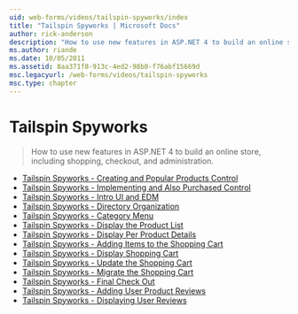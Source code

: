 ```yaml
---
uid: web-forms/videos/tailspin-spyworks/index
title: "Tailspin Spyworks | Microsoft Docs"
author: rick-anderson
description: "How to use new features in ASP.NET 4 to build an online store, including shopping, checkout, and administration."
ms.author: riande
ms.date: 10/05/2011
ms.assetid: 8aa371f8-913c-4ed2-98b0-f76abf15669d
msc.legacyurl: /web-forms/videos/tailspin-spyworks
msc.type: chapter
---
```

Tailspin Spyworks
====================
> How to use new features in ASP.NET 4 to build an online store, including shopping, checkout, and administration.


- [Tailspin Spyworks - Creating and Popular Products Control](tailspin-spyworks-creating-and-using-the-popular-products-control.md)
- [Tailspin Spyworks - Implementing and Also Purchased Control](tailspin-spyworks-implementing-and-using-the-also-purchased-control.md)
- [Tailspin Spyworks - Intro UI and EDM](tailspin-spyworks-intro-ui-and-edm.md)
- [Tailspin Spyworks - Directory Organization](tailspin-spyworks-directory-organization.md)
- [Tailspin Spyworks - Category Menu](tailspin-spyworks-category-menu.md)
- [Tailspin Spyworks - Display the Product List](tailspin-spyworks-display-the-product-list.md)
- [Tailspin Spyworks - Display Per Product Details](tailspin-spyworks-display-per-product-details.md)
- [Tailspin Spyworks - Adding Items to the Shopping Cart](tailspin-spyworks-adding-items-to-the-shopping-cart.md)
- [Tailspin Spyworks - Display Shopping Cart](tailspin-spyworks-display-shopping-cart.md)
- [Tailspin Spyworks - Update the Shopping Cart](tailspin-spyworks-update-the-shopping-cart.md)
- [Tailspin Spyworks - Migrate the Shopping Cart](tailspin-spyworks-migrate-the-shopping-cart.md)
- [Tailspin Spyworks - Final Check Out](tailspin-spyworks-final-check-out.md)
- [Tailspin Spyworks - Adding User Product Reviews](tailspin-spyworks-adding-user-product-reviews.md)
- [Tailspin Spyworks - Displaying User Reviews](tailspin-spyworks-displaying-user-reviews.md)
